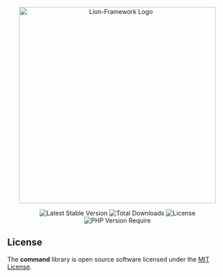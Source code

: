 <p align="center">
  <a href="https://lion-client.vercel.app/" target="_blank">
    <img 
        src="https://github.com/lion-packages/framework/assets/56183278/60871c9f-1c93-4481-8c1e-d70282b33254"
        width="450" 
        alt="Lion-Framework Logo"
    >
  </a>
</p>

<p align="center">
  <img src="https://poser.pugx.org/lion/command/v" alt="Latest Stable Version">
  <img src="https://poser.pugx.org/lion/command/downloads" alt="Total Downloads">
  <img src="https://poser.pugx.org/lion/command/license" alt="License">
  <img src="https://poser.pugx.org/lion/command/require/php" alt="PHP Version Require">
</p>

## License
The <strong>command</strong> library is open source software licensed under the [MIT License](https://github.com/lion-packages/command/blob/main/LICENSE).
